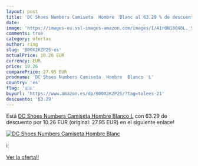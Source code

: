 ```yaml
---
layout: post
title: 'DC Shoes Numbers Camiseta  Hombre  Blanc al 63.29 % de descuento'
date: 
image: 'https://images-eu.ssl-images-amazon.com/images/I/41r0N18OX0L._SL200_.jpg'
comments: true
category: ofertas
author: ring
slug: 'B00X2KZP2S-es'
actualPrice: 10.26 EUR
currency: EUR
price: 10.26
comparePrice: 27.95 EUR
prodname: 'DC Shoes Numbers Camiseta  Hombre  Blanco  L'
country: 'es'
flag: '🇪🇸'
buyurl: 'https://www.amazon.es/dp/B00X2KZP2S/?tag=tolees-21'
descuento: '63.29'
---
```


Está [DC Shoes Numbers Camiseta  Hombre  Blanco  L](https://www.amazon.es/dp/B00X2KZP2S/?tag=tolees-21) con 63.29 de descuento por 10.26 EUR (original: 27.95 EUR) en el siguiente enlace!

[![DC Shoes Numbers Camiseta  Hombre  Blanc](https://images-eu.ssl-images-amazon.com/images/I/41r0N18OX0L._SL200_.jpg)](https://www.amazon.es/dp/B00X2KZP2S/?tag=tolees-21)

ℹ️:


[Ver la oferta!!](https://www.amazon.es/dp/B00X2KZP2S/?tag=tolees-21)

